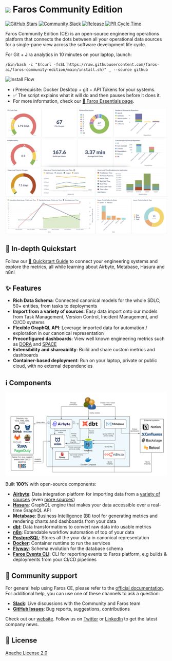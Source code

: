 # ![](img/faros.ico) Faros Community Edition

[![GitHub Stars](https://img.shields.io/github/stars/faros-ai/faros-community-edition?style=social)](https://github.com/faros-ai/faros-community-edition/stargazers/) [![Community Slack](https://img.shields.io/badge/chat-Slack-%234a154b)](https://community.faros.ai/docs/slack) [![Release](https://github.com/faros-ai/faros-community-edition/actions/workflows/release.yml/badge.svg)](https://github.com/faros-ai/faros-community-edition/actions/workflows/release.yml) [![PR Cycle Time](https://img.shields.io/badge/dynamic/json?color=informational&label=PR%20Cycle%20Time&query=%24%5B0%5D.pr_cycle_time&suffix=%20days&url=https%3A%2F%2Fmetabase.faros-ce.onplural.sh%2Fapi%2Fpublic%2Fcard%2Fba76dbdf-a77b-4948-9efe-df29aa4667fc%2Fquery%2Fjson)](https://metabase.faros-ce.onplural.sh/public/dashboard/b2ab64dc-e343-45df-8f78-fb912306e12e?relative_date=past30days&repository=faros-community-edition)

Faros Community Edition (CE) is an open-source engineering operations platform that connects the dots between all your operational data sources for a single-pane view across the software development life cycle.

For Git + Jira analytics in 10 minutes on your laptop, launch:
```shell
/bin/bash -c "$(curl -fsSL https://raw.githubusercontent.com/faros-ai/faros-community-edition/main/install.sh)" _ --source github
```
![Install Flow](img/install_flow.gif)
- ℹ️ Prerequisite: Docker Desktop + git + API Tokens for your systems.
- ✅ The script explains what it will do and then pauses before it does it.
- For more information, check our [🧡 Faros Essentials page](https://community.faros.ai/docs/faros-essentials).

![Git Metrics](img/git_metrics.png)
![Build Metrics](img/build_metrics.png)
![DORA Metrics](img/dora_metrics.png)
![Jira Metrics](img/jira_metrics.png)

## 🏁 In-depth Quickstart

Follow our [🏁 Quickstart Guide](https://community.faros.ai/docs/quickstart) to connect your engineering systems and explore the metrics, all while learning about Airbyte, Metabase, Hasura and n8n!

## ✨ Features

- **Rich Data Schema**: Connected canonical models for the whole SDLC; 50+ entities, from tasks to deployments
- **Import from a variety of sources**: Easy data import onto our models from Task Management, Version Control, Incident Management, and CI/CD systems
- **Flexible GraphQL API**: Leverage imported data for automation / exploration in our canonical representation
- **Preconfigured dashboards**: View well known engineering metrics such as [DORA](https://cloud.google.com/blog/products/devops-sre/using-the-four-keys-to-measure-your-devops-performance) and [SPACE](https://queue.acm.org/detail.cfm?id=3454124)
- **Extensibility and shareability**: Build and share custom metrics and dashboards
- **Container-based deployment**: Run on your laptop, private or public cloud, with no external dependencies

## ℹ️ Components

![Architecture](img/architecture.png)

Built **100%** with open-source components:

- **[Airbyte](https://airbyte.com)**: Data integration platform for importing data from a [variety of sources](https://github.com/faros-ai/airbyte-connectors) (even [more sources](https://github.com/airbytehq/airbyte/tree/master/airbyte-integrations/connectors))
- **[Hasura](https://hasura.io)**: GraphQL engine that makes your data accessible over a real-time GraphQL API
- **[Metabase](https://metabase.com)**: Business Intelligence (BI) tool for generating metrics and rendering charts and dashboards from your data
- **[dbt](https://www.getdbt.com)**: Data transformations to convert raw data into usable metrics
- **[n8n](https://n8n.io/)**: Extendable workflow automation of top of your data
- **[PostgreSQL](https://www.postgresql.org)**: Stores all the your data in canonical representation
- **[Docker](https://www.docker.com)**: Container runtime to run the services
- **[Flyway](https://flywaydb.org)**: Schema evolution for the database schema
- **[Faros Events CLI](https://github.com/faros-ai/faros-events-cli)**: CLI for reporting events to Faros platform, e.g builds & deployments from your CI/CD pipelines

## 🤗 Community support

For general help using Faros CE, please refer to the [official documentation](https://community.faros.ai). For additional help, you can use one of these channels to ask a question:

- **[Slack](https://community.faros.ai/docs/slack)**: Live discussions with the Community and Faros team
- **[GitHub Issues](https://github.com/faros-ai/faros-community-edition/issues)**: Bug reports, suggestions, contributions

Check out our [website](https://faros.ai). Follow us on [Twitter](https://twitter.com/Faros_AI) or [LinkedIn](https://www.linkedin.com/company/faros-ai/) to get the latest company news.

## 📜 License

[Apache License 2.0](LICENSE)
